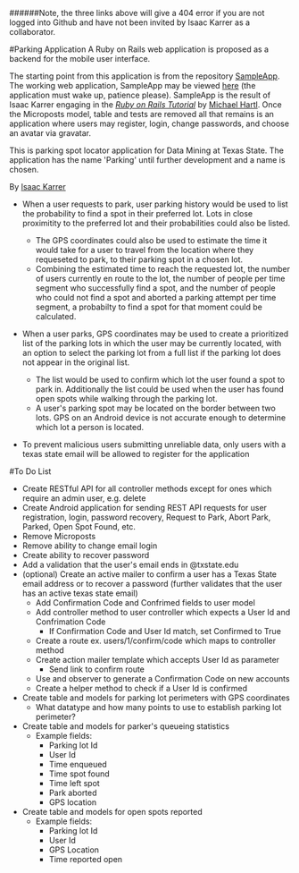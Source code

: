 ######Note, the three links above will give a 404 error if you are not logged into Github and have not been invited by Isaac Karrer as a collaborator.

#Parking Application
A Ruby on Rails web application is proposed as a backend for the mobile user interface.


The starting point from this application is from the repository [SampleApp](https://github.com/ike54/sampleApp).  The working web application, SampleApp may be viewed [here](https://blooming-falls-1904.herokuapp.com/) (the application must wake up, patience please).  SampleApp is the result of Isaac Karrer engaging in the [*Ruby on Rails Tutorial*](http://railstutorial.org/) by [Michael Hartl](http://michaelhartl.com/).  Once the Microposts model, table and tests are removed all that remains is an application where users may register, login, change passwords, and choose an avatar via gravatar.

This is parking spot locator application for Data Mining at Texas State.
The application has the name 'Parking' until further development and a name is chosen.


By [Isaac Karrer](https://twitter.com/bigike54)

- When a user requests to park, user parking history would be used to list the probability to find a spot in their preferred lot.  Lots in close proximitity to the preferred lot and their probabilities could also be listed.
    - The GPS coordinates could also be used to estimate the time it would take for a user to travel from the location where they requeseted to park, to their parking spot in a chosen lot.
    - Combining the estimated time to reach the requested lot, the number of users currently en route to the lot, the number of people per time segment who successfully find a spot, and the number of people who could not find a spot and aborted a parking attempt per time segment, a probabilty to find a spot for that moment could be calculated.

- When a user parks, GPS coordinates may be used to create a prioritized list of the parking lots in which the user may be currently located, with an option to select the parking lot from a full list if the parking lot does not appear in the original list.
    - The list would be used to confirm which lot the user found a spot to park in. Additionally the list could be used when the user has found open spots while walking through the parking lot.
    - A user's parking spot may be located on the border between two lots.  GPS on an Android device is not accurate enough to determine which lot a person is located.

- To prevent malicious users submitting unreliable data, only users with a texas state email will be allowed to register for the application


#To Do List
- Create RESTful API for all controller methods except for ones which require an admin user, e.g. delete
- Create Android application for sending REST API requests for user registration, login, password recovery, Request to Park, Abort Park, Parked, Open Spot Found, etc.
- Remove Microposts
- Remove ability to change email login
- Create ability to recover password
- Add a validation that the user's email ends in @txstate.edu
- (optional) Create an active mailer to confirm a user has a Texas State email address or to recover a password (further validates that the user has an active texas state email)
    - Add Confirmation Code and Confrimed fields to user model
    - Add controller method to user controller which expects a User Id and Confrimation Code
        - If Confirmation Code and User Id match, set Confirmed to True
    - Create a route ex. users/1/confirm/code which maps to controller method
    - Create action mailer template which accepts User Id as parameter
        - Send link to confirm route
    - Use and observer to generate a Confirmation Code on new accounts
    - Create a helper method to check if a User Id is confirmed
- Create table and models for parking lot perimeters with GPS coordinates
    - What datatype and how many points to use to establish parking lot perimeter?
- Create table and models for parker's queueing statistics
	- Example fields:
	    - Parking lot Id
	    - User Id
	    - Time enqueued
	    - Time spot found
	    - Time left spot
	    - Park aborted
	    - GPS location
- Create table and models for open spots reported
    - Example fields:
        - Parking lot Id
        - User Id
        - GPS Location
        - Time reported open

